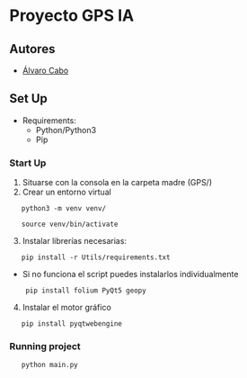 # Proyecto GPS IA

## Autores

- [Álvaro Cabo](https://github.com/alvarocabo)

## Set Up

- Requirements:
  - Python/Python3
  - Pip

### Start Up

1. Situarse con la consola en la carpeta madre (GPS/)
2. Crear un entorno virtual  

```shell
   python3 -m venv venv/
   
   source venv/bin/activate
```

3. Instalar librerías necesarias:

```shell
   pip install -r Utils/requirements.txt
```

- Si no funciona el script puedes instalarlos individualmente

```shell
    pip install folium PyQt5 geopy
```

4. Instalar el motor gráfico

```shell
   pip install pyqtwebengine
```

### Running project

```shell
   python main.py
```
